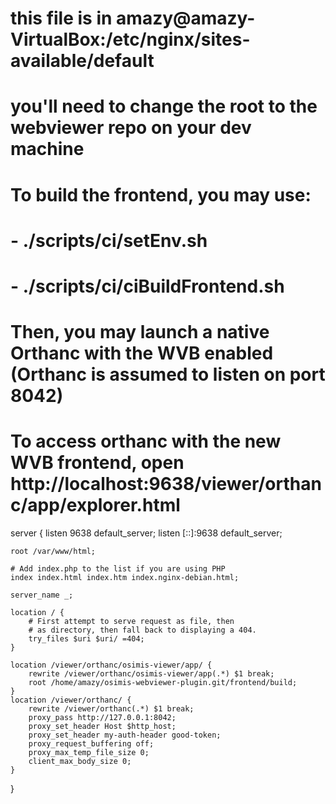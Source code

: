 # this file is in amazy@amazy-VirtualBox:/etc/nginx/sites-available/default 
# you'll need to change the root to the webviewer repo on your dev machine
# 
# To build the frontend, you may use:
# - ./scripts/ci/setEnv.sh
# - ./scripts/ci/ciBuildFrontend.sh
#
# Then, you may launch a native Orthanc with the WVB enabled (Orthanc is assumed to listen on port 8042)
# To access orthanc with the new WVB frontend, open http://localhost:9638/viewer/orthanc/app/explorer.html

server {
	listen 9638 default_server;
	listen [::]:9638 default_server;

	root /var/www/html;

	# Add index.php to the list if you are using PHP
	index index.html index.htm index.nginx-debian.html;

	server_name _;

	location / {
		# First attempt to serve request as file, then
		# as directory, then fall back to displaying a 404.
		try_files $uri $uri/ =404;
	}

	location /viewer/orthanc/osimis-viewer/app/ {
		rewrite /viewer/orthanc/osimis-viewer/app(.*) $1 break;
	    root /home/amazy/osimis-webviewer-plugin.git/frontend/build;
	}
	location /viewer/orthanc/ {
		rewrite /viewer/orthanc(.*) $1 break;
		proxy_pass http://127.0.0.1:8042;
		proxy_set_header Host $http_host;
		proxy_set_header my-auth-header good-token;
		proxy_request_buffering off;
		proxy_max_temp_file_size 0;
		client_max_body_size 0;
	}
}

